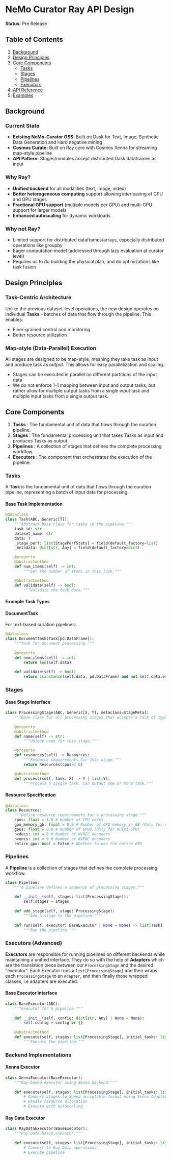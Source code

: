 # NeMo Curator Ray API Design

**Status:** Pre Release

## Table of Contents

1. [Background](#background)
2. [Design Principles](#design-principles)
3. [Core Components](#core-components)
   - [Tasks](#tasks)
   - [Stages](#stages)
   - [Pipelines](#pipelines)
   - [Executors](#executors)
4. [API Reference](#api-reference)
5. [Examples](#examples)

## Background

### Current State
- **Existing NeMo-Curator OSS:** Built on Dask for Text, Image, Synthetic Data Generation and Hard negative mining
- **Cosmos Curate:** Built on Ray core with Cosmos Xenna for streaming map-style pipeline
- **API Pattern:** Stages/modules accept distributed Dask dataframes as input

### Why Ray?
- **Unified backend** for all modalities (text, image, video)
- **Better heterogeneous computing** support allowing interleaving of CPU and GPU stages  
- **Fractional GPU support** (multiple models per GPU) and multi-GPU support for larger models
- **Enhanced autoscaling** for dynamic workloads

### Why not Ray?
- Limited support for distributed dataframes/arrays, especially distributed operations like groupby
- Eager computation model (addressed through lazy evaluation at curator level)
- Requires us to do building the physical plan, and do optimizations like task fusion
## Design Principles

### Task-Centric Architecture
Unlike the previous dataset-level operations, the new design operates on individual **Tasks** - batches of data that flow through the pipeline. This enables:
- Finer-grained control and monitoring
- Better resource utilization

### Map-style (Data-Parallel) Execution
All stages are designed to be map-style, meaning they take task as input and produce task as output. This allows for easy parallelization and scaling.
- Stages can be executed in parallel on different partitions of the input data
- We do not enforce 1-1 mapping between input and output tasks, but rather allow for multiple output tasks from a single input task and multiple input tasks from a single output task.


## Core Components

1. **Tasks** : The fundamental unit of data that flows through the curation pipeline.
2. **Stages** : The fundamental processing unit that takes Tasks as input and produces Tasks as output.
3. **Pipelines** : A collection of stages that defines the complete processing workflow.
4. **Executors** : The component that orchestrates the execution of the pipeline.

### Tasks

A **Task** is the fundamental unit of data that flows through the curation pipeline, representing a batch of input data for processing.

#### Base Task Implementation

```python
@dataclass
class Task(ABC, Generic[T]):
    """Abstract base class for tasks in the pipeline."""
    task_id: str
    dataset_name: str
    data: T
    _stage_perf: list[StagePerfStats] = field(default_factory=list)
    _metadata: dict[str, Any] = field(default_factory=dict)

    @property
    @abstractmethod
    def num_items(self) -> int:
        """Get the number of items in this task."""

    @abstractmethod
    def validate(self) -> bool:
        """Validate the task data."""
```

#### Example Task Types

#### DocumentTask
For text-based curation pipelines:

```python
@dataclass
class DocumentTask(Task[pd.DataFrame]):
    """Task for document processing."""
    
    @property
    def num_items(self) -> int:
        return len(self.data)
    
    def validate(self) -> bool:
        return isinstance(self.data, pd.DataFrame) and not self.data.empty
```


### Stages


#### Base Stage Interface

```python
class ProcessingStage(ABC, Generic[X, Y], metaclass=StageMeta):
    """Base class for all processing stages that accepts a task of type X and outputs a task of type Y."""
    
    @property
    @abstractmethod
    def name(self) -> str:
        """Unique name for this stage."""

    @property
    def resources(self) -> Resources:
        """Resource requirements for this stage."""
        return Resources(cpus=1.0)

    @abstractmethod
    def process(self, task: X) -> Y | list[Y]:
        """Process a single task, can output one or more task."""
```

#### Resource Specification

```python
@dataclass
class Resources:
    """Define resource requirements for a processing stage."""
    cpus: float = 1.0 # Number of CPU cores
    gpu_memory_gb: float = 0.0 # Number of GPU memory in GB (Only for single GPU)
    gpus: float = 0.0 # Number of GPUs (Only for multi-GPU)
    nvdecs: int = 0 # Number of NVDEC decoders
    nvencs: int = 0 # Number of NVENC encoders
    entire_gpu: bool = False # Whether to use the entire GPU
```

### Pipelines

A **Pipeline** is a collection of stages that defines the complete processing workflow.

```python
class Pipeline:
    """A pipeline defines a sequence of processing stages."""
    
    def __init__(self, stages: list[ProcessingStage]):
        self.stages = stages
    
    def add_stage(self, stage: ProcessingStage):
        """Add a stage to the pipeline."""
    
    def run(self, executor: BaseExecutor | None = None) -> list[Task] | None:
        """Run the pipeline."""
```

### Executors (Advanced)

**Executors** are responsible for running pipelines on different backends while maintaining a unified interface.
They do so with the help of **Adapters** which are the translation piece between our `ProcessingStage` and the desired "executor".
Each Executor runs a `list[ProcessingStage]` and then wraps each `ProcessingStage` to an `Adapter`, and then finally those wrapped classes, i.e adapters are executed.

#### Base Executor Interface

```python
class BaseExecutor(ABC):
    """Executor for a pipeline."""
    
    def __init__(self, config: dict[str, Any] | None = None):
        self.config = config or {}
    
    @abstractmethod
    def execute(self, stages: list[ProcessingStage], initial_tasks: list[Task] | None = None) -> None:
        """Execute the pipeline."""
```

### Backend Implementations

#### Xenna Executor
```python
class XennaExecutor(BaseExecutor):
    """Ray-based executor using Xenna backend."""
    
    def execute(self, stages: list[ProcessingStage], initial_tasks: list[Task] | None = None) -> None:
        # Convert stages to Xenna acceptable format using Xenna Adapters
        # Handle resource allocation
        # Execute with autoscaling
```

#### Ray Data Executor  
```python
class RayDataExecutor(BaseExecutor):
    """Ray Data-based executor."""
    
    def execute(self, stages: list[ProcessingStage], initial_tasks: list[Task] | None = None) -> None:
        # Convert to Ray Data operations
        # Execute pipeline
```